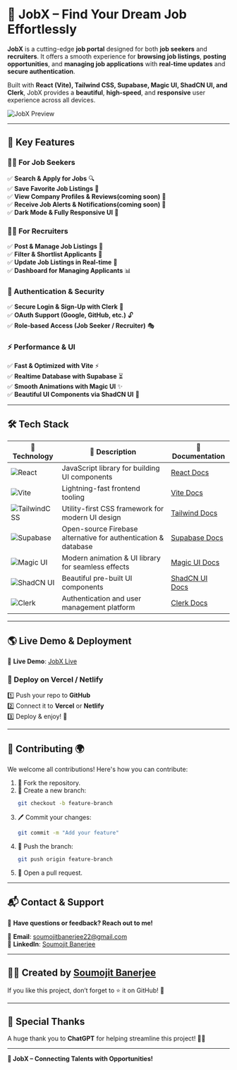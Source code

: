 # 🌟 **JobX – Find Your Dream Job Effortlessly**  

**JobX** is a cutting-edge **job portal** designed for both **job seekers** and **recruiters**. It offers a smooth experience for **browsing job listings**, **posting opportunities**, and **managing job applications** with **real-time updates** and **secure authentication**.  

Built with **React (Vite), Tailwind CSS, Supabase, Magic UI, ShadCN UI, and Clerk**, JobX provides a **beautiful**, **high-speed**, and **responsive** user experience across all devices.  

![JobX Preview](https://via.placeholder.com/1200x600?text=Project+Preview)  

---

## **🚀 Key Features**  

### **👨‍💻 For Job Seekers**  
✅ **Search & Apply for Jobs** 🔍  
✅ **Save Favorite Job Listings** 📌  
✅ **View Company Profiles & Reviews(coming soon)** 🏢  
✅ **Receive Job Alerts & Notifications(coming soon)** 📩  
✅ **Dark Mode & Fully Responsive UI** 🌙  

### **🧑‍💼 For Recruiters**  
✅ **Post & Manage Job Listings** 📝  
✅ **Filter & Shortlist Applicants** 📑  
✅ **Update Job Listings in Real-time** 🔄  
✅ **Dashboard for Managing Applicants** 📊  

### **🔐 Authentication & Security**  
✅ **Secure Login & Sign-Up with Clerk** 🔑  
✅ **OAuth Support (Google, GitHub, etc.)** 🔓  
✅ **Role-based Access (Job Seeker / Recruiter)** 🎭  

### **⚡ Performance & UI**  
✅ **Fast & Optimized with Vite** ⚡  
✅ **Realtime Database with Supabase** ⏳  
✅ **Smooth Animations with Magic UI** ✨  
✅ **Beautiful UI Components via ShadCN UI** 🎨  

---

## **🛠 Tech Stack**  

| 🚀 Technology | 📜 Description | 🔗 Documentation |
|--------------|---------------|------------------|
| ![React](https://img.shields.io/badge/React-20232A?style=for-the-badge&logo=react&logoColor=61DAFB) | JavaScript library for building UI components | [React Docs](https://react.dev/) |
| ![Vite](https://img.shields.io/badge/Vite-646CFF?style=for-the-badge&logo=vite&logoColor=white) | Lightning-fast frontend tooling | [Vite Docs](https://vitejs.dev/guide/) |
| ![TailwindCSS](https://img.shields.io/badge/TailwindCSS-38B2AC?style=for-the-badge&logo=tailwind-css&logoColor=white) | Utility-first CSS framework for modern UI design | [Tailwind Docs](https://tailwindcss.com/docs) |
| ![Supabase](https://img.shields.io/badge/Supabase-3ECF8E?style=for-the-badge&logo=supabase&logoColor=white) | Open-source Firebase alternative for authentication & database | [Supabase Docs](https://supabase.com/docs) |
| ![Magic UI](https://img.shields.io/badge/Magic_UI-FDA4AF?style=for-the-badge&logo=magic) | Modern animation & UI library for seamless effects | [Magic UI Docs](https://www.magicui.dev/) |
| ![ShadCN UI](https://img.shields.io/badge/ShadCN_UI-171717?style=for-the-badge&logo=shadcn&logoColor=white) | Beautiful pre-built UI components | [ShadCN UI Docs](https://ui.shadcn.dev/) |
| ![Clerk](https://img.shields.io/badge/Clerk-4267B2?style=for-the-badge&logo=clerk&logoColor=white) | Authentication and user management platform | [Clerk Docs](https://clerk.dev/docs) |

---

## **🌎 Live Demo & Deployment**  

🔗 **Live Demo**: [JobX Live](https://jobx.example.com)  

### **🚀 Deploy on Vercel / Netlify**  

1️⃣ Push your repo to **GitHub**  
2️⃣ Connect it to **Vercel** or **Netlify**  
3️⃣ Deploy & enjoy! 🎉  

---

## 💬 **Contributing 🌍**

We welcome all contributions! Here's how you can contribute:

1. 🍴 Fork the repository.
2. 🌿 Create a new branch:
    ```bash
    git checkout -b feature-branch
    ```
3. 🖊️ Commit your changes:
    ```bash
    git commit -m "Add your feature"
    ```
4. 🚀 Push the branch:
    ```bash
    git push origin feature-branch
    ```
5. 🔀 Open a pull request.

---

## 📬 **Contact & Support**  

💬 **Have questions or feedback? Reach out to me!**  

📧 **Email**: [soumojitbanerjee22@gmail.com](mailto:soumojitbanerjee22@gmail.com)  
🔗 **LinkedIn**: [Soumojit Banerjee](https://www.linkedin.com/in/soumojit-banerjee-4914b3228/)  

---

## 👨‍💻 **Created by [Soumojit Banerjee](https://www.linkedin.com/in/soumojit-banerjee-4914b3228/)**  

If you like this project, don’t forget to ⭐ it on GitHub! 🌟  

---

## 🎉 **Special Thanks**  

A huge thank you to **ChatGPT** for helping streamline this project! 🚀✨  

---

**🚀 JobX – Connecting Talents with Opportunities!**  
